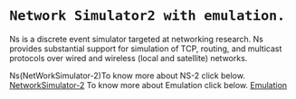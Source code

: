 
`Network Simulator2 with emulation. `
=========================================================================
Ns is a discrete event simulator targeted at networking research. Ns provides substantial support for simulation of TCP, routing, and multicast protocols over wired and wireless (local and satellite) networks.

Ns(NetWorkSimulator-2)To know more about NS-2 click below.
[NetworkSimulator-2](http://www.isi.edu/nsnam/ns/)
To know more about Emulation click below.
[Emulation](http://www.isi.edu/nsnam/ns/ns-emulation.html)
